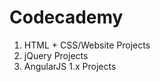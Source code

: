 # Codecademy
1. HTML + CSS/Website Projects      
2. jQuery Projects      
3. AngularJS 1.x Projects
